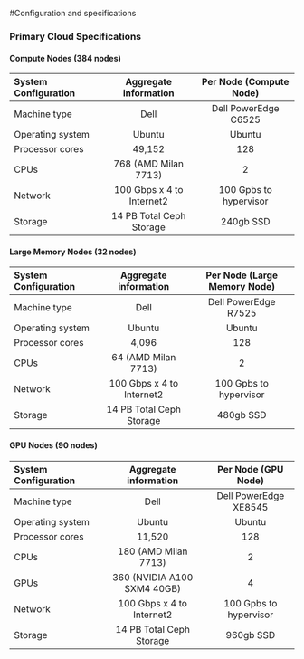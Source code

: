 #Configuration and specifications

### Primary Cloud Specifications

#### Compute Nodes (384 nodes)

| System Configuration        | Aggregate information           | Per Node (Compute Node)  |
|:-------------|:-------------:|:-----:|
| Machine type | Dell | Dell PowerEdge C6525 |
| Operating system      | Ubuntu      |   Ubuntu |
| Processor cores | 49,152      |    128  |
| CPUs  | 768 (AMD Milan 7713) | 2  |
| Network   | 100 Gbps x 4 to Internet2  | 100 Gpbs to hypervisor  |
| Storage  | 14 PB Total Ceph Storage  | 240gb SSD  |

#### Large Memory Nodes (32 nodes)

| System Configuration        | Aggregate information           | Per Node (Large Memory Node)  |
|:-------------|:-------------:|:-----:|
| Machine type | Dell | Dell PowerEdge R7525 |
| Operating system      | Ubuntu      |   Ubuntu |
| Processor cores | 4,096      |    128  |
| CPUs  | 64 (AMD Milan 7713) | 2  |
| Network   | 100 Gbps x 4 to Internet2  | 100 Gpbs to hypervisor  |
| Storage  | 14 PB Total Ceph Storage  | 480gb SSD  |

#### GPU Nodes (90 nodes)

| System Configuration        | Aggregate information           | Per Node (GPU Node)  |
|:-------------|:-------------:|:-----:|
| Machine type | Dell | Dell PowerEdge XE8545 |
| Operating system      | Ubuntu      |   Ubuntu |
| Processor cores | 11,520      |    128  |
| CPUs  | 180 (AMD Milan 7713) | 2  |
| GPUs   | 360 (NVIDIA A100 SXM4 40GB)  | 4 |
| Network   | 100 Gbps x 4 to Internet2  | 100 Gpbs to hypervisor  |
| Storage  | 14 PB Total Ceph Storage  | 960gb SSD  |
